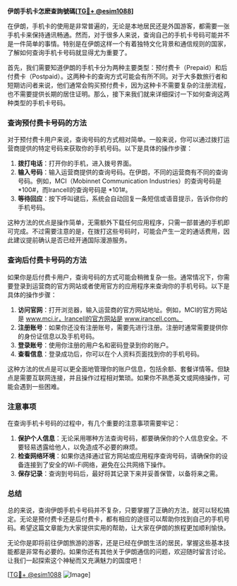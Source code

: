 **伊朗手机卡怎麽查詢號碼[[TG💪+ @esim1088](https://t.me/s/esim1088)]**

在伊朗，手机卡的使用是非常普遍的，无论是本地居民还是外国游客，都需要一张手机卡来保持通讯畅通。然而，对于很多人来说，查询自己的手机卡号码可能并不是一件简单的事情。特别是在伊朗这样一个有着独特文化背景和通信规则的国家，了解如何查询手机卡号码就显得尤为重要了。

首先，我们需要知道伊朗的手机卡分为两种主要类型：预付费卡（Prepaid）和后付费卡（Postpaid）。这两种卡的查询方式可能会有所不同。对于大多数旅行者和短期访问者来说，他们通常会购买预付费卡，因为这种卡不需要复杂的注册流程，也不需要提供长期的居住证明。那么，接下来我们就来详细探讨一下如何查询这两种类型的手机卡号码。

### 查询预付费卡号码的方法

对于预付费卡用户来说，查询号码的方式相对简单。一般来说，你可以通过拨打运营商提供的特定号码来获取你的手机号码。以下是具体的操作步骤：

1. **拨打电话**：打开你的手机，进入拨号界面。
2. **输入号码**：输入运营商提供的查询号码。在伊朗，不同的运营商有不同的查询号码。例如，MCI（Mobinnet Communication Industries）的查询号码是 *100#，而Irancell的查询号码是 *101#。
3. **等待回应**：按下呼叫键后，系统会自动回复一条短信或语音提示，告诉你你的手机号码。

这种方法的优点是操作简单，无需额外下载任何应用程序，只需一部普通的手机即可完成。不过需要注意的是，在拨打这些号码时，可能会产生一定的通话费用，因此建议提前确认是否已经开通国际漫游服务。

### 查询后付费卡号码的方法

如果你是后付费卡用户，查询号码的方式可能会稍微复杂一些。通常情况下，你需要登录到运营商的官方网站或者使用官方的应用程序来查询你的手机号码。以下是具体的操作步骤：

1. **访问官网**：打开浏览器，输入运营商的官方网站地址。例如，MCI的官方网站是 www.mci.ir，Irancell的官方网站是 www.irancell.com。
2. **注册账号**：如果你还没有注册账号，需要先进行注册。注册时通常需要提供你的身份证信息以及手机号码。
3. **登录账号**：使用你注册的用户名和密码登录到你的账户。
4. **查看信息**：登录成功后，你可以在个人资料页面找到你的手机号码。

这种方法的优点是可以更全面地管理你的账户信息，包括余额、套餐详情等。但缺点是需要互联网连接，并且操作过程相对繁琐。如果你不熟悉英文或网络操作，可能会遇到一些困难。

### 注意事项

在查询手机卡号码的过程中，有几个重要的注意事项需要牢记：

1. **保护个人信息**：无论采用哪种方法查询号码，都要确保你的个人信息安全。不要轻易透露给他人，以免造成不必要的麻烦。
2. **检查网络环境**：如果你选择通过官方网站或应用程序查询号码，请确保你的设备连接到了安全的Wi-Fi网络，避免在公共网络下操作。
3. **保存记录**：查询到号码后，最好将其记录下来并妥善保管，以备将来之需。

### 总结

总的来说，查询伊朗手机卡号码并不复杂，只要掌握了正确的方法，就可以轻松搞定。无论是预付费卡还是后付费卡，都有相应的途径可以帮助你找到自己的手机号码。希望这篇文章能为大家提供实用的帮助，让大家在伊朗的旅程更加顺利愉快。

无论你是即将前往伊朗旅游的游客，还是已经在伊朗生活的居民，掌握这些基本技能都是非常有必要的。如果你还有其他关于伊朗通信的问题，欢迎随时留言讨论。让我们一起探索这个神秘而又充满魅力的国度吧！

[[TG💪+ @esim1088](https://t.me/s/esim1088) ![Image](https://i.postimg.cc/4NQfJmqS/Snipaste-2025-05-13-00-14-12.png)]